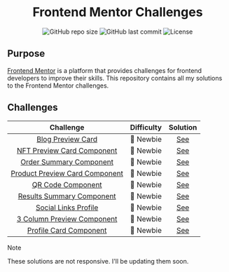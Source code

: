 <div align="center">
<h1>Frontend Mentor Challenges</h1>

![GitHub repo size](https://img.shields.io/github/repo-size/bryanttv/frontend-mentor-challenges?style=popout&logo=github&label=repo%20size)
![GitHub last commit](https://img.shields.io/github/last-commit/bryanttv/frontend-mentor-challenges?style=popout&logo=git&label=last%20commit)
![License](https://img.shields.io/github/license/bryanttv/frontend-mentor-challenges?style=popout&logo=github&label=license)

</div>

## Purpose

[Frontend Mentor](https://www.frontendmentor.io/) is a platform that provides
challenges for frontend developers to improve their skills. This repository
contains all my solutions to the Frontend Mentor challenges.

## Challenges

|                                                      Challenge                                                       | Difficulty |                                                   Solution                                                   |
| :------------------------------------------------------------------------------------------------------------------: | :--------: | :----------------------------------------------------------------------------------------------------------: |
|              [Blog Preview Card](https://www.frontendmentor.io/challenges/blog-preview-card-ckPaj01IcS)              |  🔵 Newbie  |        [See](https://bryanttv.github.io/frontend-mentor-challenges/blog-preview-card-main/index.html)        |
|     [NFT Preview Card Component](https://www.frontendmentor.io/challenges/nft-preview-card-component-SbdUL_w0U)      |  🔵 Newbie  |   [See](https://bryanttv.github.io/frontend-mentor-challenges/nft-preview-card-component-main/index.html)    |
|        [Order Summary Component](https://www.frontendmentor.io/challenges/order-summary-component-QlPmajDUj)         |  🔵 Newbie  |     [See](https://bryanttv.github.io/frontend-mentor-challenges/order-summary-component-main/index.html)     |
| [Product Preview Card Component](https://www.frontendmentor.io/challenges/product-preview-card-component-GO7UmttRfa) |  🔵 Newbie  | [See](https://bryanttv.github.io/frontend-mentor-challenges/product-preview-card-component-main/index.html)  |
|              [QR Code Component](https://www.frontendmentor.io/challenges/qr-code-component-iux_sIO_H)               |  🔵 Newbie  |        [See](https://bryanttv.github.io/frontend-mentor-challenges/qr-code-component-main/index.html)        |
|      [Results Summary Component](https://www.frontendmentor.io/challenges/results-summary-component-CE_K6s0maV)      |  🔵 Newbie  |    [See](https://bryanttv.github.io/frontend-mentor-challenges/results-summary-component-main/index.html)    |
|           [Social Links Profile](https://www.frontendmentor.io/challenges/social-links-profile-UG32l9m6dQ)           |  🔵 Newbie  |      [See](https://bryanttv.github.io/frontend-mentor-challenges/social-links-profile-main/index.html)       |
|   [3 Column Preview Component](https://www.frontendmentor.io/challenges/3column-preview-card-component-pH92eAR2-)    |  🔵 Newbie  | [See](https://bryanttv.github.io/frontend-mentor-challenges/3-column-preview-card-component-main/index.html) |
|         [Profile Card Component](https://www.frontendmentor.io/challenges/profile-card-component-cfArpWshJ)          |  🔵 Newbie  |     [See](https://bryanttv.github.io/frontend-mentor-challenges/profile-card-component-main/index.html)      |

> [!NOTE]
> These solutions are not responsive. I'll be updating them soon.

